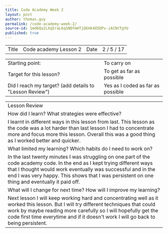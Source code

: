 ```yaml
---
title: Code Academy Week 2
layout: post
author: thomas.guy
permalink: /code-academy-week-2/
source-id: 1md6Qa2LXq5raL6qSNDfmHTjQ6kK4O5DPv-iACNtTgYU
published: true
---
```

<table>
  <tr>
    <td>Title</td>
    <td>Code academy Lesson 2 </td>
    <td>Date </td>
    <td>2 / 5 / 17</td>
  </tr>
</table>


<table>
  <tr>
    <td>Starting point:</td>
    <td>To carry on </td>
  </tr>
  <tr>
    <td>Target for this lesson?</td>
    <td>To get as far as possible</td>
  </tr>
  <tr>
    <td>Did I reach my target? 
(add details to "Lesson Review")</td>
    <td> Yes as I coded as far as possible</td>
  </tr>
</table>


<table>
  <tr>
    <td>Lesson Review</td>
  </tr>
  <tr>
    <td>How did I learn? What strategies were effective? </td>
  </tr>
  <tr>
    <td>I learnt in different ways in this lesson from last. This lesson as the code was a lot harder than last lesson I had to concentrate more and focus more this lesson. Overall this was a good thing as I worked better and quicker. </td>
  </tr>
  <tr>
    <td>What limited my learning? Which habits do I need to work on? </td>
  </tr>
  <tr>
    <td>In the last twenty minutes I was struggling on one part of the code academy code. In the end as I kept trying different ways that I thought would work eventually was successful and in the end I was very happy. This shows that I was persistent on one thing and eventually it paid off.</td>
  </tr>
  <tr>
    <td>What will I change for next time? How will I improve my learning?</td>
  </tr>
  <tr>
    <td>Next lesson I will keep working hard and concentrating well as it worked this lesson. But I will try different techniques that could work by maybe reading more carefully so I will hopefully get the code first time everytime and if it doesn't work I will go back to being persistent. </td>
  </tr>
</table>


